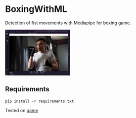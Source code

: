 # BoxingWithML
Detection of fist movements with Mediapipe for boxing game. 

![Demo](demo.gif)

## Requirements

````
pip install -r requirements.txt
````

Tested on [game](https://www.crazygames.com/game/punchers)



